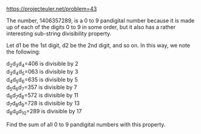 https://projecteuler.net/problem=43

The number, 1406357289, is a 0 to 9 pandigital number because it is made up of each of the digits 0 to 9 in some order, but it also has a rather interesting sub-string divisibility property.


Let d1 be the 1st digit, d2 be the 2nd digit, and so on. In this way, we note the following:


d<sub>2</sub>d<sub>3</sub>d<sub>4</sub>=406 is divisible by 2\
d<sub>3</sub>d<sub>4</sub>d<sub>5</sub>=063 is divisible by 3\
d<sub>4</sub>d<sub>5</sub>d<sub>6</sub>=635 is divisible by 5\
d<sub>5</sub>d<sub>6</sub>d<sub>7</sub>=357 is divisible by 7\
d<sub>6</sub>d<sub>7</sub>d<sub>8</sub>=572 is divisible by 11\
d<sub>7</sub>d<sub>8</sub>d<sub>9</sub>=728 is divisible by 13\
d<sub>8</sub>d<sub>9</sub>d<sub>10</sub>=289 is divisible by 17


Find the sum of all 0 to 9 pandigital numbers with this property.